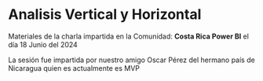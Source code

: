 # Analisis Vertical y Horizontal
Materiales de la charla impartida en la Comunidad: **Costa Rica Power BI** el día 18 Junio del 2024

La sesión fue impartida por nuestro amigo Oscar Pérez del hermano país de Nicaragua quien es actualmente es MVP

